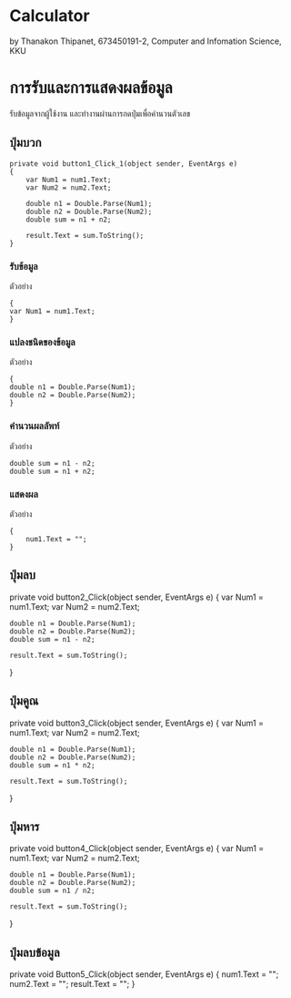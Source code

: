 # Calculator

by Thanakon Thipanet,
673450191-2,
Computer and Infomation Science, KKU

# การรับและการแสดงผลข้อมูล

รับข้อมูลจากผู้ใช้งาน และทำงานผ่านการกดปุ่มเพื่อคำนวนตัวเลข

## ปุ่มบวก

```
private void button1_Click_1(object sender, EventArgs e)
{
    var Num1 = num1.Text;
    var Num2 = num2.Text;

    double n1 = Double.Parse(Num1);
    double n2 = Double.Parse(Num2);
    double sum = n1 + n2;

    result.Text = sum.ToString();
}
```

### รับข้อมูล

ตัวอย่าง

```
{
var Num1 = num1.Text;
}
```

### แปลงชนิดของข้อมูล

ตัวอย่าง

```
{
double n1 = Double.Parse(Num1);
double n2 = Double.Parse(Num2);
}
```

### คำนวนผลลัพท์

ตัวอย่าง

```
double sum = n1 - n2;
double sum = n1 + n2;
```

### แสดงผล

ตัวอย่าง

```
{
    num1.Text = "";
}
```

## ปุ่มลบ
private void button2_Click(object sender, EventArgs e)
{
    var Num1 = num1.Text;
    var Num2 = num2.Text;

    double n1 = Double.Parse(Num1);
    double n2 = Double.Parse(Num2);
    double sum = n1 - n2;

    result.Text = sum.ToString();
}

## ปุ่มคูณ
private void button3_Click(object sender, EventArgs e)
{
    var Num1 = num1.Text;
    var Num2 = num2.Text;

    double n1 = Double.Parse(Num1);
    double n2 = Double.Parse(Num2);
    double sum = n1 * n2;

    result.Text = sum.ToString();
}
## ปุ่มหาร
private void button4_Click(object sender, EventArgs e)
{
    var Num1 = num1.Text;
    var Num2 = num2.Text;

    double n1 = Double.Parse(Num1);
    double n2 = Double.Parse(Num2);
    double sum = n1 / n2;

    result.Text = sum.ToString();
}
## ปุ่มลบข้อมูล
private void Button5_Click(object sender, EventArgs e)
{
    num1.Text = "";
    num2.Text = "";
    result.Text = "";
}